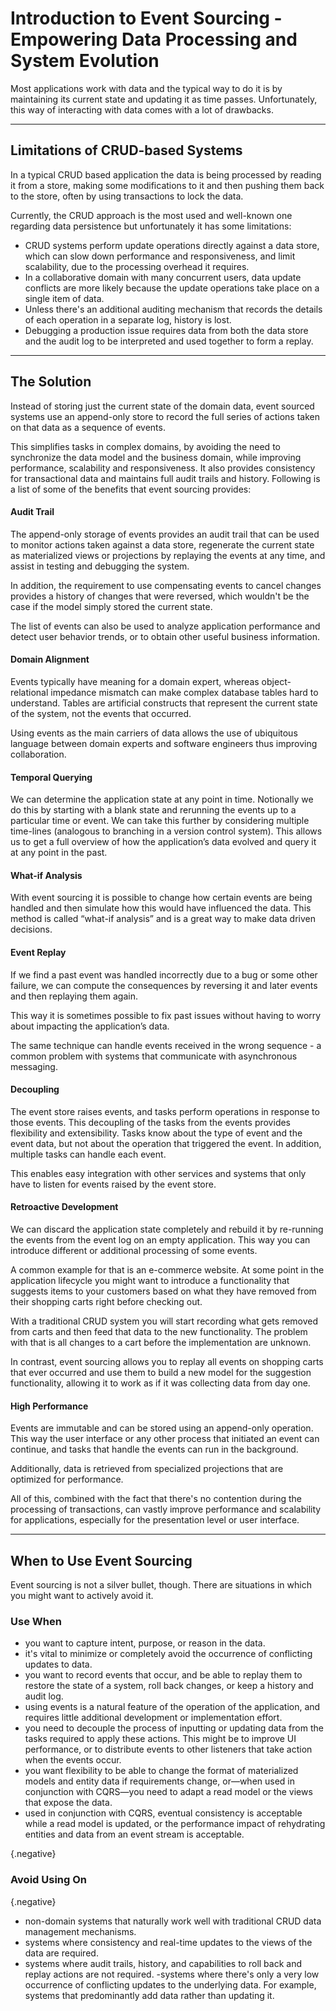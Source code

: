 # Introduction to Event Sourcing - Empowering Data Processing and System Evolution
Most applications work with data and the typical way to do it is by maintaining its current state and updating it as time passes. Unfortunately, this way of interacting with data comes with a lot of drawbacks.

---

## Limitations of CRUD-based Systems
In a typical CRUD based application the data is being processed by reading it from a store, making some modifications to it and then pushing them back to the store, often by using transactions to lock the data.

Currently, the CRUD approach is the most used and well-known one regarding data persistence but unfortunately it has some limitations:

- CRUD systems perform update operations directly against a data store, which can slow down performance and responsiveness, and limit scalability, due to the processing overhead it requires.
- In a collaborative domain with many concurrent users, data update conflicts are more likely because the update operations take place on a single item of data.
- Unless there's an additional auditing mechanism that records the details of each operation in a separate log, history is lost.
- Debugging a production issue requires data from both the data store and the audit log to be interpreted and used together to form a replay.

---

## The Solution
Instead of storing just the current state of the domain data, event sourced systems use an append-only store to record the full series of actions taken on that data as a sequence of events.

This simplifies tasks in complex domains, by avoiding the need to synchronize the data model and the business domain, while improving performance, scalability and responsiveness. It also provides consistency for transactional data and maintains full audit trails and history. Following is a list of some of the benefits that event sourcing provides:

#### <b-icon name="CheckboxList"></b-icon> Audit Trail
The append-only storage of events provides an audit trail that can be used to monitor actions taken against a data store, regenerate the current state as materialized views or projections by replaying the events at any time, and assist in testing and debugging the system.

In addition, the requirement to use compensating events to cancel changes provides a history of changes that were reversed, which wouldn't be the case if the model simply stored the current state.

The list of events can also be used to analyze application performance and detect user behavior trends, or to obtain other useful business information.

#### <b-icon name="DomainAlignment"></b-icon>Domain Alignment
Events typically have meaning for a domain expert, whereas object-relational impedance mismatch can make complex database tables hard to understand. Tables are artificial constructs that represent the current state of the system, not the events that occurred.

Using events as the main carriers of data allows the use of ubiquitous language between domain experts and software engineers thus improving collaboration.

#### <b-icon name="TimeChart"></b-icon>Temporal Querying
We can determine the application state at any point in time. Notionally we do this by starting with a blank state and rerunning the events up to a particular time or event. We can take this further by considering multiple time-lines (analogous to branching in a version control system). This allows us to get a full overview of how the application’s data evolved and query it at any point in the past.

#### <b-icon name="MagnifiedQuestion"></b-icon>What-if Analysis
With event sourcing it is possible to change how certain events are being handled and then simulate how this would have influenced the data. This method is called “what-if analysis” and is a great way to make data driven decisions.

#### <b-icon name="Replay"></b-icon>Event Replay
If we find a past event was handled incorrectly due to a bug or some other failure, we can compute the consequences by reversing it and later events and then replaying them again.

This way it is sometimes possible to fix past issues without having to worry about impacting the application’s data.

The same technique can handle events received in the wrong sequence - a common problem with systems that communicate with asynchronous messaging.

#### <b-icon name="Decoupling"></b-icon>Decoupling
The event store raises events, and tasks perform operations in response to those events. This decoupling of the tasks from the events provides flexibility and extensibility. Tasks know about the type of event and the event data, but not about the operation that triggered the event. In addition, multiple tasks can handle each event.

This enables easy integration with other services and systems that only have to listen for events raised by the event store.

#### <b-icon name="History"></b-icon>Retroactive Development
We can discard the application state completely and rebuild it by re-running the events from the event log on an empty application. This way you can introduce different or additional processing of some events.

A common example for that is an e-commerce website. At some point in the application lifecycle you might want to introduce a functionality that suggests items to your customers based on what they have removed from their shopping carts right before checking out.

With a traditional CRUD system you will start recording what gets removed from carts and then feed that data to the new functionality. The problem with that is all changes to a cart before the implementation are unknown.

In contrast, event sourcing allows you to replay all events on shopping carts that ever occurred and use them to build a new model for the suggestion functionality, allowing it to work as if it was collecting data from day one.

#### <b-icon name="Speed"></b-icon>High Performance
Events are immutable and can be stored using an append-only operation. This way the user interface or any other process that initiated an event can continue, and tasks that handle the events can run in the background.

Additionally, data is retrieved from specialized projections that are optimized for performance.

All of this, combined with the fact that there's no contention during the processing of transactions, can vastly improve performance and scalability for applications, especially for the presentation level or user interface.

---

## When to Use Event Sourcing
Event sourcing is not a silver bullet, though. There are situations in which you might want to actively avoid it.

### Use When
- you want to capture intent, purpose, or reason in the data.
- it's vital to minimize or completely avoid the occurrence of conflicting updates to data.
- you want to record events that occur, and be able to replay them to restore the state of a system, roll back changes, or keep a history and audit log.
- using events is a natural feature of the operation of the application, and requires little additional development or implementation effort.
- you need to decouple the process of inputting or updating data from the tasks required to apply these actions. This might be to improve UI performance, or to distribute events to other listeners that take action when the events occur.
- you want flexibility to be able to change the format of materialized models and entity data if requirements change, or—when used in conjunction with CQRS—you need to adapt a read model or the views that expose the data.
- used in conjunction with CQRS, eventual consistency is acceptable while a read model is updated, or the performance impact of rehydrating entities and data from an event stream is acceptable.

{.negative}
### Avoid Using On
{.negative}
- non-domain systems that naturally work well with traditional CRUD data management mechanisms.
- systems where consistency and real-time updates to the views of the data are required.
- systems where audit trails, history, and capabilities to roll back and replay actions are not required.
-systems where there's only a very low occurrence of conflicting updates to the underlying data. For example, systems that predominantly add data rather than updating it.
